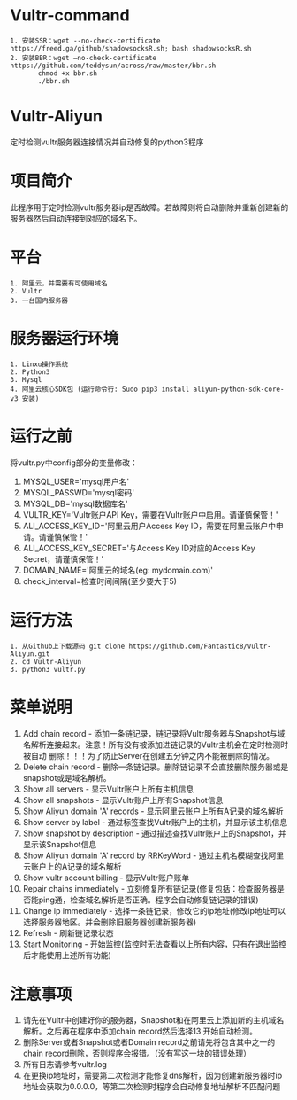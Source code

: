 # Vultr-command
	1. 安装SSR：wget --no-check-certificate https://freed.ga/github/shadowsocksR.sh; bash shadowsocksR.sh
	2. 安装BBR：wget –no-check-certificate https://github.com/teddysun/across/raw/master/bbr.sh
		   chmod +x bbr.sh
		   ./bbr.sh
		   
# Vultr-Aliyun
定时检测vultr服务器连接情况并自动修复的python3程序

# 项目简介
此程序用于定时检测vultr服务器ip是否故障。若故障则将自动删除并重新创建新的服务器然后自动连接到对应的域名下。


# 平台
	1. 阿里云，并需要有可使用域名
	2. Vultr
	3. 一台国内服务器


# 服务器运行环境
	1. Linxu操作系统
	2. Python3
	3. Mysql
	4. 阿里云核心SDK包 (运行命令行: Sudo pip3 install aliyun-python-sdk-core-v3 安装)

# 运行之前
将vultr.py中config部分的变量修改：
1. MYSQL_USER='mysql用户名'
2. MYSQL_PASSWD='mysql密码'
3. MYSQL_DB='mysql数据库名'
4. VULTR_KEY='Vultr账户API Key，需要在Vultr账户中启用。请谨慎保管！'
5. ALI_ACCESS_KEY_ID='阿里云用户Access Key ID，需要在阿里云账户中申请。请谨慎保管！'
6. ALI_ACCESS_KEY_SECRET='与Access Key ID对应的Access Key Secret，请谨慎保管！'
7. DOMAIN_NAME='阿里云的域名(eg: mydomain.com)'
8. check_interval=检查时间间隔(至少要大于5)
	


# 运行方法
	1. 从Github上下载源码 git clone https://github.com/Fantastic8/Vultr-Aliyun.git
	2. cd Vultr-Aliyun
	3. python3 vultr.py


# 菜单说明
1. Add chain record - 添加一条链记录，链记录将Vultr服务器与Snapshot与域名解析连接起来。注意！所有没有被添加进链记录的Vultr主机会在定时检测时被自动  删除！！！为了防止Server在创建五分钟之内不能被删除的情况。
2. Delete chain record - 删除一条链记录。删除链记录不会直接删除服务器或是snapshot或是域名解析。
3. Show all servers - 显示Vultr账户上所有主机信息
4. Show all snapshots - 显示Vultr账户上所有Snapshot信息
5. Show Aliyun domain 'A' records - 显示阿里云账户上所有A记录的域名解析
6. Show server by label - 通过标签查找Vultr账户上的主机，并显示该主机信息
7. Show snapshot by description - 通过描述查找Vultr账户上的Snapshot，并显示该Snapshot信息
8. Show Aliyun domain 'A' record by RRKeyWord - 通过主机名模糊查找阿里云账户上的A记录的域名解析
9. Show vultr account billing - 显示Vultr账户账单
10. Repair chains immediately - 立刻修复所有链记录(修复包括：检查服务器是否能ping通，检查域名解析是否正确。程序会自动修复链记录的错误)
11. Change ip immediately - 选择一条链记录，修改它的ip地址(修改ip地址可以选择服务器地区。并会删除旧服务器创建新服务器)
12. Refresh - 刷新链记录状态
13. Start Monitoring - 开始监控(监控时无法查看以上所有内容，只有在退出监控后才能使用上述所有功能)

# 注意事项
1. 请先在Vultr中创建好你的服务器，Snapshot和在阿里云上添加新的主机域名解析。之后再在程序中添加chain record然后选择13 开始自动检测。
2. 删除Server或者Snapshot或者Domain record之前请先将包含其中之一的chain record删除，否则程序会报错。（没有写这一块的错误处理）
3. 所有日志请参考vultr.log
4. 在更换ip地址时，需要第二次检测才能修复dns解析，因为创建新服务器时ip地址会获取为0.0.0.0，等第二次检测时程序会自动修复地址解析不匹配问题
